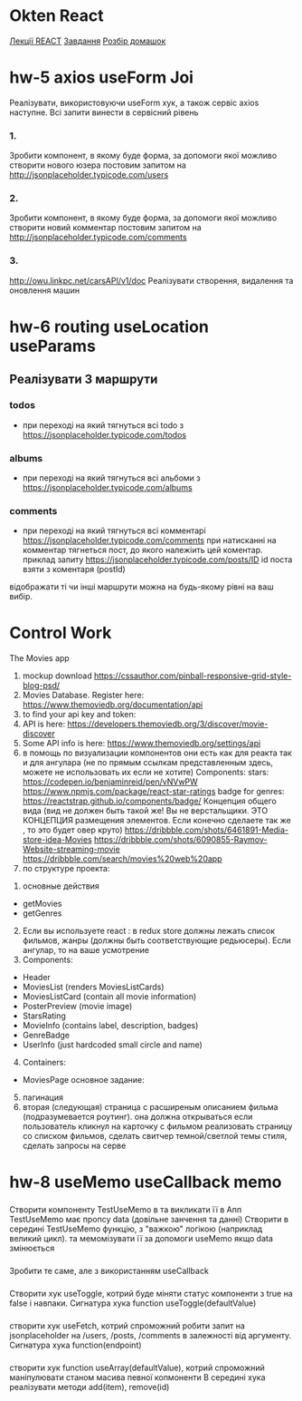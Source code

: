 # Okten React 
[Лекції REACT](https://github.com/IhorKurylov/OktenReakt/branches)
[Завдання](https://github.com/GrayHead/js_demos/tree/master/react/2023)
[Розбір домашок](https://github.com/GrayHead/march-2023-react-hw)


# hw-5 axios useForm Joi 
Реалізувати, використовуючи useForm хук, а також сервіс axios наступне. Всі запити винести в сервісний рівень
### 1.
Зробити компонент, в якому буде форма, за допомоги якої можливо створити нового юзера постовим запитом на http://jsonplaceholder.typicode.com/users
###  2.
Зробити компонент, в якому буде форма, за допомоги якої можливо створити новий комментар постовим запитом на http://jsonplaceholder.typicode.com/comments
###  3.
http://owu.linkpc.net/carsAPI/v1/doc
Реалізувати створення, видалення та оновлення машин

# hw-6 routing useLocation useParams
## Реалізувати 3 маршрути
### todos 
- при переході на який тягнуться всі todo з https://jsonplaceholder.typicode.com/todos

### albums 
- при переході на який тягнуться всі альбоми з https://jsonplaceholder.typicode.com/albums

### comments 
- при переході на який тягнуться всі комментарі https://jsonplaceholder.typicode.com/comments
при натисканні на комментар тягнеться пост, до якого належіить цей коментар. приклад запиту https://jsonplaceholder.typicode.com/posts/ID
id поста взяти з коментаря (postId)

відображати ті чи інші маршрути можна на будь-якому рівні на ваш вибір.

# Control Work
The Movies app
1. mockup download https://cssauthor.com/pinball-responsive-grid-style-blog-psd/
 2. Movies Database. Register here:
https://www.themoviedb.org/documentation/api 
3. to find your api key and token:
4. API is here:
https://developers.themoviedb.org/3/discover/movie-discover
5. Some API info is here: 
https://www.themoviedb.org/settings/api
6. в помощь по визуализации компонентов они есть как для реакта так и для 
ангулара (не по прямым ссылкам представленным здесь, можете не 
использовать их если не хотите)
Components:
stars:
https://codepen.io/benjaminreid/pen/vNVwPW
https://www.npmjs.com/package/react-star-ratings
badge for genres:
https://reactstrap.github.io/components/badge/
Концепция общего вида (вид не должен быть такой же! Вы не верстальщики. 
ЭТО КОНЦЕПЦИЯ размещения элементов. Если конечно сделаете так же , то это 
будет овер круто)
https://dribbble.com/shots/6461891-Media-store-idea-Movies
https://dribbble.com/shots/6090855-Raymov-Website-streaming-movie
https://dribbble.com/search/movies%20web%20app
7. по структуре проекта:
1) основные действия 
- getMovies
- getGenres
2) Если вы используете react : в redux store должны лежать список фильмов, 
жанры (должны быть соответствующие редьюсеры). Если ангулар, то на ваше 
усмотрение
3) Components:
 - Header
 - MoviesList (renders MoviesListCards)
 - MoviesListCard (contain all movie information)
 - PosterPreview (movie image)
 - StarsRating 
 - MovieInfo (contains label, description, badges)
 - GenreBadge
 - UserInfo (just hardcoded small circle and name)
4) Containers:
 - MoviesPage основное задание:
5) пагинация
6) вторая (следующая) страница с расширеным описанием фильма 
(подразумевается роутинг). она должна открываться если пользователь кликнул 
на карточку с фильмом
реализовать страницу со списком фильмов, сделать свитчер темной/светлой 
темы стиля, сделать запросы на серве


# hw-8 useMemo useCallback memo
### 
 Створити  компоненту TestUseMemo в та викликати її в Апп
 TestUseMemo має пропсу data (довільне занчення та данні)
 Створити в середині TestUseMemo функцію, з "важкою" логікою (наприклад великий цикл). та мемомізувати її за допомоги useMemo якщо data змінюється

###  
 Зробити те саме, але з використанням useCallback

### 
 Створити хук useToggle, котрий буде міняти статус компоненти з true на false і навпаки.
 Сигнатура хука function useToggle(defaultValue)

### 
 створити хук useFetch, котрий спроможний робити запит на jsonplaceholder на /users, /posts, /comments в залежності від аргументу.
 Сигнатура хука function(endpoint)

### 
 створити хук function useArray(defaultValue), котрий спроможний маніпулювати станом масива певної копмоненти
 В середині хука реалізувати методи add(item), remove(id)